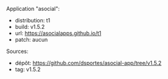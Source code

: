 Application "asocial":
- distribution: t1
- build: v1.5.2
- url: https://asocialapps.github.io/t1
- patch: aucun

Sources: 
- dépôt: https://github.com/dsportes/asocial-app/tree/v1.5.2
- tag: v1.5.2
